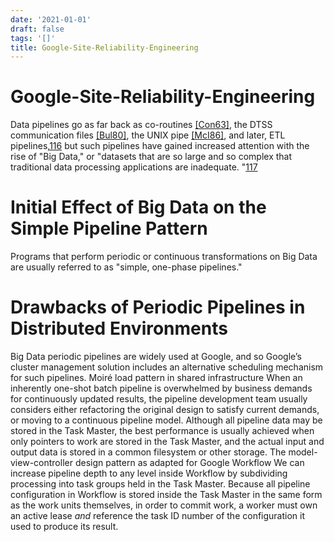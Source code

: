 ```yaml
---
date: '2021-01-01'
draft: false
tags: '[]'
title: Google-Site-Reliability-Engineering
---
```


# Google-Site-Reliability-Engineering

Data pipelines go as far back as co-routines [[Con63]](https://landing.google.com/sre/sre-book/chapters/bibliography), the DTSS communication files [[Bul80]](https://landing.google.com/sre/sre-book/chapters/bibliography), the UNIX pipe [[McI86]](https://landing.google.com/sre/sre-book/chapters/bibliography), and later, ETL pipelines,[116](https://landing.google.com/sre/sre-book/chapters/data-processing-pipelines/) but such pipelines have gained increased attention with the rise of "Big Data," or "datasets that are so large and so complex that traditional data processing applications are inadequate.
"[117](https://landing.google.com/sre/sre-book/chapters/data-processing-pipelines/)
# Initial Effect of Big Data on the Simple Pipeline Pattern
Programs that perform periodic or continuous transformations on Big Data are usually referred to as "simple, one-phase pipelines."
# Drawbacks of Periodic Pipelines in Distributed Environments
Big Data periodic pipelines are widely used at Google, and so Google’s cluster management solution includes an alternative scheduling mechanism for such pipelines.
Moiré load pattern in shared infrastructure
When an inherently one-shot batch pipeline is overwhelmed by business demands for continuously updated results, the pipeline development team usually considers either refactoring the original design to satisfy current demands, or moving to a continuous pipeline model.
Although all pipeline data may be stored in the Task Master, the best performance is usually achieved when only pointers to work are stored in the Task Master, and the actual input and output data is stored in a common filesystem or other storage.
The model-view-controller design pattern as adapted for Google Workflow
We can increase pipeline depth to any level inside Workflow by subdividing processing into task groups held in the Task Master.
Because all pipeline configuration in Workflow is stored inside the Task Master in the same form as the work units themselves, in order to commit work, a worker must own an active lease *and* reference the task ID number of the configuration it used to produce its result.
